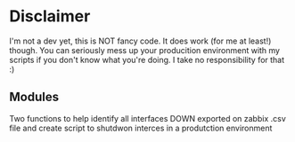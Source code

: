 
# Disclaimer
I'm not a dev yet, this is NOT fancy code. It does work (for me at least!) though. You can seriously mess up your producition environment with my scripts if you don't know what you're doing. I take no responsibility for that :)</br>


## Modules

Two functions to help identify all interfaces DOWN exported on zabbix .csv file and create script to shutdwon interces in a produtction environment
